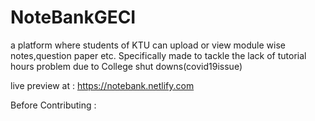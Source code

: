 # NoteBankGECI
a platform where students of KTU can upload or view module wise notes,question paper etc. Specifically made to tackle the lack of tutorial hours problem due to College shut downs(covid19issue)

live preview at : https://notebank.netlify.com

Before Contributing : 
